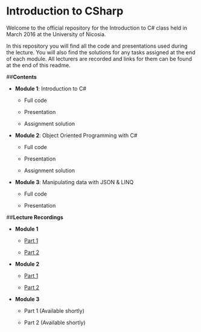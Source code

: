 # Introduction to CSharp

Welcome to the official repository for the Introduction to C# class held in March 2016 at the University of Nicosia.

In this repository you will find all the code and presentations used during the lecture. 
You will also find the solutions for any tasks assigned at the end of each module.
All lecturers are recorded and links for them can be found at the end of this readme.

##**Contents**

- **Module 1**: Introduction to C#
 
  - Full code
   
  - Presentation
   
  - Assignment solution
   
- **Module 2**: Object Oriented Programming with C#
 
  - Full code 
   
  - Presentation 
  
  - Assignment solution
   
- **Module 3**: Manipulating data with JSON & LINQ
 
  - Full code 
   
  - Presentation 
  
  
##**Lecture Recordings**
  
- **Module 1**

  - [Part 1](https://stdntpartners-my.sharepoint.com/personal/kyriakos_kyriakou_studentpartner_com/_layouts/15/guestaccess.aspx?guestaccesstoken=4NEkviRIvguObjNy3ayk6wEOWeD%2bOTRR8uf%2bbQu6vXk%3d&docid=0d600fb39d0714e37bf92aad01bf0bbf5)
    
  - [Part 2](https://stdntpartners-my.sharepoint.com/personal/kyriakos_kyriakou_studentpartner_com/_layouts/15/guestaccess.aspx?guestaccesstoken=5c5P%2bGRUsBCjyh%2bIVT7SAY8%2bSj0NKP0VBhwgcz7gVr4%3d&docid=08d2a1f5189fa4ffeaba5ca5e2fb7db94)
  
- **Module 2**

  - [Part 1](https://stdntpartners-my.sharepoint.com/personal/kyriakos_kyriakou_studentpartner_com/_layouts/15/guestaccess.aspx?guestaccesstoken=InpG03%2fqy3fbc1O5sxf5W5IEDLFAK%2fEDpUjNMOT5vNU%3d&docid=01bdb5b7c368b475ab3e840b1b0ec974a)
  
  - [Part 2](https://stdntpartners-my.sharepoint.com/personal/kyriakos_kyriakou_studentpartner_com/_layouts/15/guestaccess.aspx?guestaccesstoken=p2RC3NZIaoCvFLG96bhcoVhQY%2f3QKRWqLyWfK7%2fO9Kc%3d&docid=0332f47255bc048f3a226a6f0241c38d5)
  
- **Module 3**

  - Part 1 (Available shortly)
  
  - Part 2 (Available shortly)

  

